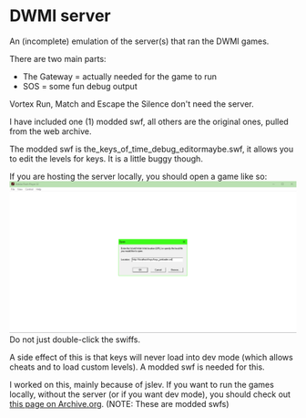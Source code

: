 # DWMI server
An (incomplete) emulation of the server(s) that ran the DWMI games.

There are two main parts: 
* The Gateway = actually needed for the game to run
* SOS = some fun debug output

Vortex Run, Match and Escape the Silence don't need the server.

I have included one (1) modded swf, all others are the original ones, pulled from the web archive.

The modded swf is the_keys_of_time_debug_editormaybe.swf, it allows you to edit the levels for keys. It is a little buggy though.

If you are hosting the server locally, you should open a game like so:
![An image describing how to open the games in flash player](open.png)
Do not just double-click the swiffs.

A side effect of this is that keys will never load into dev mode (which allows cheats and to load custom levels). A modded swf is needed for this.

I worked on this, mainly because of jslev. If you want to run the games locally, without the server (or if you want dev mode), you should check out [this page on Archive.org](https://archive.org/details/doctorwhomonsterinvasionflash). (NOTE: These are modded swfs)
